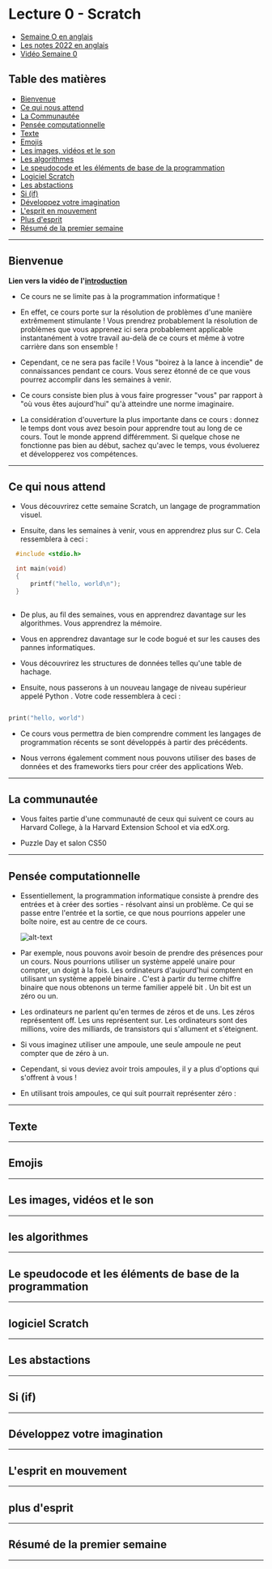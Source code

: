 
# Lecture 0 - Scratch 

- [Semaine O en anglais ](https://cs50.harvard.edu/x/2022/notes/0/)
- [Les notes 2022 en anglais ](https://cs50.harvard.edu/extension/2022/fall/notes/0/#welcome)
- [Vidéo Semaine 0](https://www.youtube.com/watch?v=IDDmrzzB14M&t=20s)


## Table des matières 


* [Bienvenue](#Bienvenue)
* [Ce qui nous attend](#Ce-qui-nous-attend)
* [La Communautée ](#La-communautée)
* [Pensée computationnelle](#Pensée-computationnelle)
* [Texte](#Texte)
* [Emojis](#Emojis)
* [Les images, vidéos et le son](#Les-images,-vidéos-et-le-son)
* [Les algorithmes](#les-algorithmes)
* [Le speudocode et les éléments de base de la programmation](#Le-speudocode-et-les-éléments-de-base-de-la-programmation)
* [Logiciel Scratch ](#logiciel-Scratch)
* [Les abstactions](#Les-abstactions)
* [Si (if)](#Si-(if))
* [Développez votre imagination](#Développez-votre-imagination)
* [L'esprit en mouvement](#L'esprit-en-mouvement)
* [Plus d'esprit](#plus-d'esprit)
* [Résumé de la premier semaine ](#Résumé-de-la-premier-semaine )

--- 

## Bienvenue
__Lien vers la vidéo  de l'[introduction](https://www.youtube.com/watch?v=IDDmrzzB14M&t=0s)__

* Ce cours ne se limite pas à la programmation informatique !

* En effet, ce cours porte sur la résolution de problèmes d'une manière extrêmement stimulante ! Vous prendrez probablement la résolution de problèmes que vous apprenez ici sera probablement applicable instantanément à votre travail au-delà de ce cours et même à votre carrière dans son ensemble !

* Cependant, ce ne sera pas facile ! Vous "boirez à la lance à incendie" de connaissances pendant ce cours. Vous serez étonné de ce que vous pourrez accomplir dans les semaines à venir.

* Ce cours consiste bien plus à vous faire progresser "vous" par rapport à "où vous êtes aujourd'hui" qu'à atteindre une norme imaginaire.

* La considération d'ouverture la plus importante dans ce cours : donnez le temps dont vous avez besoin pour apprendre tout au long de ce cours. Tout le monde apprend différemment. Si quelque chose ne fonctionne pas bien au début, sachez qu'avec le temps, vous évoluerez et développerez vos compétences.

---

## Ce qui nous attend

*   Vous découvrirez cette semaine Scratch, un langage de programmation visuel.

*   Ensuite, dans les semaines à venir, vous en apprendrez plus sur C. Cela ressemblera à ceci :

```c
  #include <stdio.h>

  int main(void)
  {
      printf("hello, world\n");
  }
  
```

*  De plus, au fil des semaines, vous en apprendrez davantage sur les algorithmes.
Vous apprendrez la mémoire.

*  Vous en apprendrez davantage sur le code bogué et sur les causes des pannes informatiques.

*  Vous découvrirez les structures de données telles qu'une table de hachage.

*  Ensuite, nous passerons à un nouveau langage de niveau supérieur appelé Python . Votre code ressemblera à ceci :

```c

print("hello, world")

```

*  Ce cours vous permettra de bien comprendre comment les langages de programmation récents se sont développés à partir des précédents.

*  Nous verrons également comment nous pouvons utiliser des bases de données et des frameworks tiers pour créer des applications Web.

---

## La communautée

*   Vous faites partie d'une communauté de ceux qui suivent ce cours au Harvard College, à la Harvard Extension School et via edX.org.

*   Puzzle Day et salon CS50

--- 

## Pensée computationnelle

*   Essentiellement, la programmation informatique consiste à prendre des entrées et à créer des sorties - résolvant ainsi un problème. Ce qui se passe entre l'entrée et la sortie, ce que nous pourrions appeler une boîte noire, est au centre de ce cours.

    ![alt-text](https://cs50.harvard.edu/extension/2022/fall/notes/0/cs50Week0Slide38.png)

*   Par exemple, nous pouvons avoir besoin de prendre des présences pour un cours. Nous pourrions utiliser un système appelé unaire pour compter, un doigt à la fois. Les ordinateurs d'aujourd'hui comptent en utilisant un système appelé binaire . C'est à partir du terme chiffre binaire que nous obtenons un terme familier appelé bit . Un bit est un zéro ou un.

*   Les ordinateurs ne parlent qu'en termes de zéros et de uns. Les zéros représentent off. Les uns représentent sur. Les ordinateurs sont des millions, voire des milliards, de transistors qui s'allument et s'éteignent.

*   Si vous imaginez utiliser une ampoule, une seule ampoule ne peut compter que de zéro à un.

*   Cependant, si vous deviez avoir trois ampoules, il y a plus d'options qui s'offrent à vous !

*   En utilisant trois ampoules, ce qui suit pourrait représenter zéro :

---

## Texte 

---

## Emojis 

----

## Les images, vidéos et le son

---

## les algorithmes

---

## Le speudocode et les éléments de base de la programmation

---

## logiciel Scratch 

---

## Les abstactions

---

## Si (if)

---

## Développez votre imagination

---

## L'esprit en mouvement

---

## plus d'esprit

---

## Résumé de la premier semaine 

---
